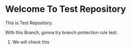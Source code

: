# Welcome To Test Repository

This is Test Repository.

With this Branch, gonna try branch protection rule test.

1. We will check this

